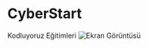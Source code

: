 # CyberStart
Kodluyoruz Eğitimleri
![Ekran Görüntüsü](https://github.com/user-attachments/assets/037e46f2-db33-4a46-a29f-4219cfa2695b)
